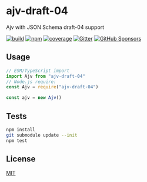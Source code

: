 # ajv-draft-04

Ajv with JSON Schema draft-04 support

[![build](https://github.com/ajv-validator/ajv-draft-04/actions/workflows/build.yml/badge.svg)](https://github.com/ajv-validator/ajv-draft-04/actions/workflows/build.yml)
[![npm](https://img.shields.io/npm/v/ajv-draft-04.svg)](https://www.npmjs.com/package/ajv-draft-04)
[![coverage](https://coveralls.io/repos/github/ajv-validator/ajv-draft-04/badge.svg?branch=master)](https://coveralls.io/github/ajv-validator/ajv-draft-04?branch=master)
[![Gitter](https://img.shields.io/gitter/room/ajv-validator/ajv.svg)](https://gitter.im/ajv-validator/ajv)
[![GitHub Sponsors](https://img.shields.io/badge/$-sponsors-brightgreen)](https://github.com/sponsors/epoberezkin)

## Usage

```javascript
// ESM/TypeScript import
import Ajv from "ajv-draft-04"
// Node.js require:
const Ajv = require("ajv-draft-04")

const ajv = new Ajv()
```

## Tests

```bash
npm install
git submodule update --init
npm test
```

## License

[MIT](https://github.com/ajv-validator/ajv-formats/blob/master/LICENSE)

